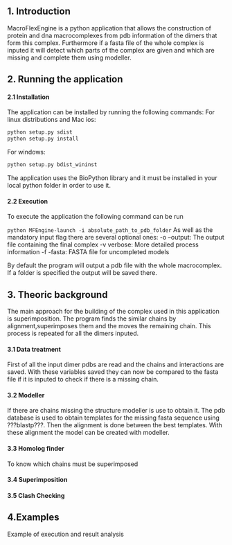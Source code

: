 ## 1. Introduction
MacroFlexEngine is a python application that allows the construction of protein and dna macrocomplexes from pdb information of the dimers that form this complex. Furthermore if a fasta file of the whole complex is inputed it will detect which parts of the complex are given and which are missing and complete them using modeller.

## 2. Running the application
#### 2.1 Installation
The application can be installed by running the following commands:
For linux distributions and Mac ios:
```bash
python setup.py sdist
python setup.py install
```
For windows:
```bash
python setup.py bdist_wininst
```
The application uses the BioPython library and it must be installed in your local python folder in order to use it.

#### 2.2 Execution

To execute the application the following command can be run

``
python MFEngine-launch -i absolute_path_to_pdb_folder
``
As well as the mandatory input flag there are several optional ones:
-o –output: The output file containing the final complex 
-v verbose: More detailed process information
-f -fasta: FASTA file for uncompleted models

By default the program will output a pdb file with the whole macrocomplex. If a folder is specified the output will be saved there. 

## 3. Theoric background
The main approach for the building of the complex used in this application is superimposition. The program finds the similar chains by alignment,superimposes them and the moves the remaining chain. This process is repeated for all the dimers inputed. 
#### 3.1 Data treatment
First of all the input dimer pdbs are read and the chains and interactions are saved. With these variables saved they can now be compared to the fasta file if it is inputed to check if there is a missing chain.  
#### 3.2 Modeller
If there are chains missing the structure modeller is use to obtain it. The pdb database is used to obtain templates for the missing fasta sequence using ???blastp???. Then the alignment is done between the best templates. With these alignment the model can be created with modeller.    
#### 3.3 Homolog finder
To know which chains must be superimposed 
#### 3.4 Superimposition
#### 3.5 Clash Checking  

## 4.Examples

Example of execution and result analysis  

	

